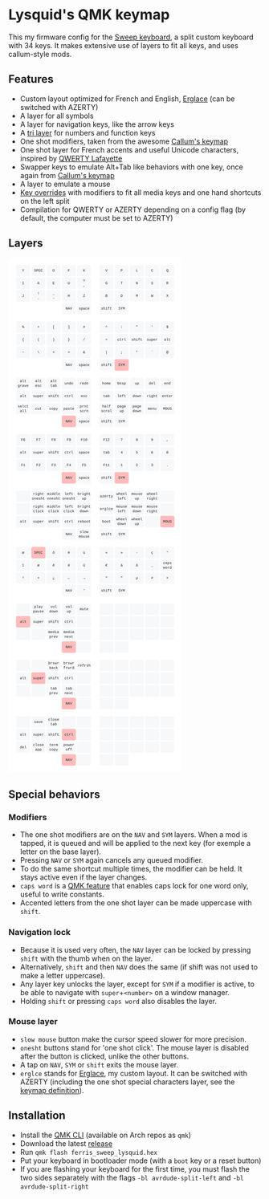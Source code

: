 # Lysquid's QMK keymap

This my firmware config for the [Sweep keyboard][sweep], a split custom keyboard with 34 keys. It makes extensive use of layers to fit all keys, and uses callum-style mods.

[sweep]: https://github.com/davidphilipbarr/Sweep

## Features

- Custom layout optimized for French and English, [Erglace][erglace] (can be switched with AZERTY)
- A layer for all symbols
- A layer for navigation keys, like the arrow keys
- A [tri layer][tri layer] for numbers and function keys
- One shot modifiers, taken from the awesome [Callum's keymap][callum]
- One shot layer for French accents and useful Unicode characters, inspired by [QWERTY Lafayette][lafayette]
- Swapper keys to emulate Alt+Tab like behaviors with one key, once again from [Callum's keymap][callum]
- A layer to emulate a mouse
- [Key overrides][key overrides] with modifiers to fit all media keys and one hand shortcuts on the left split
- Compilation for QWERTY or AZERTY depending on a config flag (by default, the computer must be set to AZERTY)

[erglace]: https://github.com/Lysquid/Erglace
[tri layer]: https://docs.qmk.fm/features/tri_layer
[callum]: https://github.com/qmk/qmk_firmware/tree/user-keymaps-still-present/users/callum
[lafayette]: https://qwerty-lafayette.org/
[key overrides]: https://docs.qmk.fm/features/key_overrides

## Layers

![keymap](keymap.svg)

## Special behaviors

### Modifiers

- The one shot modifiers are on the `NAV` and `SYM` layers. When a mod is tapped, it is queued and will be applied to the next key (for exemple a letter on the base layer).
- Pressing `NAV` or `SYM` again cancels any queued modifier.
- To do the same shortcut multiple times, the modifier can be held. It stays active even if the layer changes.
- `caps word` is a [QMK feature][caps word] that enables caps lock for one word only, useful to write constants.
- Accented letters from the one shot layer can be made uppercase with `shift`.

[caps word]: https://docs.qmk.fm/#/feature_caps_word

### Navigation lock

- Because it is used very often, the `NAV` layer can be locked by pressing `shift` with the thumb when on the layer.
- Alternatively, `shift` and then `NAV` does the same (if shift was not used to make a letter uppercase).
- Any layer key unlocks the layer, except for `SYM` if a modifier is active, to be able to navigate with `super`+`<number>` on a window manager.
- Holding `shift` or pressing `caps word` also disables the layer.

### Mouse layer

- `slow mouse` button make the cursor speed slower for more precision.
- `onesht` buttons stand for 'one shot click'. The mouse layer is disabled after the button is clicked, unlike the other buttons.
- A tap on `NAV`, `SYM` or `shift` exits the mouse layer.
- `erglce` stands for [Erglace][erglace], my custom layout. It can be switched with AZERTY (including the one shot special characters layer, see the [keymap definition][keymap.c]).

[keymap.c]: keyboards/ferris/keymaps/lysquid/keymap.c

## Installation

- Install the [QMK CLI][qmk cli] (available on Arch repos as `qmk`)
- Download the latest [release][releases]
- Run `qmk flash ferris_sweep_lysquid.hex`
- Put your keyboard in bootloader mode (with a `boot` key or a reset button)
- If you are flashing your keyboard for the first time, you must flash the two sides separately with the flags `-bl avrdude-split-left` and `-bl avrdude-split-right`

[qmk cli]: https://docs.qmk.fm/#/newbs_getting_started?id=set-up-your-environment
[releases]: /releases
